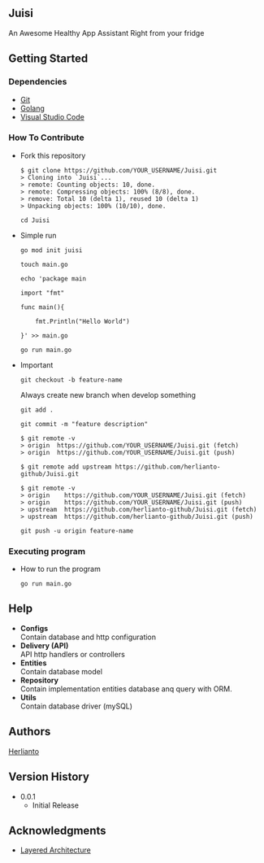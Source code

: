 ## Juisi
An Awesome Healthy App Assistant Right from your fridge

## Getting Started

### Dependencies

- [Git](https://git-scm.com)
- [Golang](https://go.dev)
- [Visual Studio Code](https://code.visualstudio.com)

### How To Contribute

- Fork this repository

    ```console
    $ git clone https://github.com/YOUR_USERNAME/Juisi.git
    > Cloning into `Juisi`...
    > remote: Counting objects: 10, done.
    > remote: Compressing objects: 100% (8/8), done.
    > remove: Total 10 (delta 1), reused 10 (delta 1)
    > Unpacking objects: 100% (10/10), done.
    ```
    
    ```console
    cd Juisi
    ``` 
    
- Simple run  

    ```console
    go mod init juisi
    ```

    ```console
    touch main.go    
    ```

    ```console
    echo 'package main 
    
    import "fmt"
    
    func main(){
    
        fmt.Println("Hello World")
    
    }' >> main.go
    ```
    
    ```console
    go run main.go
    ```

- Important

    ```console
    git checkout -b feature-name 
    ```
    Always create new branch when develop something

    ```console
    git add .    
    ```
    
    ```console
    git commit -m "feature description"
    ```
    
    ```console
    $ git remote -v
    > origin  https://github.com/YOUR_USERNAME/Juisi.git (fetch)
    > origin  https://github.com/YOUR_USERNAME/Juisi.git (push)
    ```
    
    ```console
    $ git remote add upstream https://github.com/herlianto-github/Juisi.git
    ```
    
    ```console
    $ git remote -v
    > origin    https://github.com/YOUR_USERNAME/Juisi.git (fetch)
    > origin    https://github.com/YOUR_USERNAME/Juisi.git (push)
    > upstream  https://github.com/herlianto-github/Juisi.git (fetch)
    > upstream  https://github.com/herlianto-github/Juisi.git (push)
    ```
    
    ```console
    git push -u origin feature-name    
    ```

### Executing program

- How to run the program

    ```console
    go run main.go    
    ```

## Help

- **Configs**<br/>Contain database and http configuration
- **Delivery (API)**<br/>API http handlers or controllers
- **Entities**<br/>Contain database model
- **Repository** <br/> Contain implementation entities database anq query with ORM.
- **Utils**<br/>Contain database driver (mySQL)

## Authors

[Herlianto](https://github.com/herlianto-github)

## Version History

- 0.0.1
  - Initial Release

## Acknowledgments

- [Layered Architecture](https://www.oreilly.com/library/view/software-architecture-patterns/9781491971437/ch01.html)
